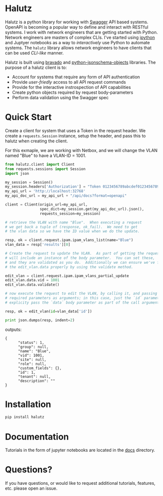 # Halutz

Halutz is a python library for working with [Swagger](https://swagger.io/) API based systems.
OpenAPI is becoming a popular way to define and interact with RESTful systems. I work with
network engineers that are getting started with Python.  Network engineers are masters of
complex CLIs.  I've started using [ipython](https://ipython.org/) and Juptyer notebooks
as a way to *interactively* use Python to automate systems.  The `halutz` library allows
network engineers to have clients that can be used  *CLI-like* manner. 

Halutz is built using [bravado](https://github.com/Yelp/bravado) and 
[python-jsonschema-objects](https://github.com/cwacek/python-jsonschema-objects) libraries.
The purpose of a halutz client is to:

   * Account for systems that require any form of API authentication
   * Provide *user-friedly* access to all API request commands
   * Provide for the interactive instrospection of API capabilities
   * Create python objects required by request body-parameters
   * Perform data validation using the Swagger spec

 
     
# Quick Start

Create a client for system that uses a Token in the request header.
We create a `requests.Session` instance, setup the header, and pass this to halutz 
when creating the client.

For this exmaple, we are working with Netbox, and we will change the VLAN
named "Blue" to have a VLAN-ID = 1001.

```python
from halutz.client import Client
from requests.sessions import Session
import json

my_session = Session()
my_session.headers['Authorization'] = "Token 0123456789abcdef0123456789abcdef01234567"
my_api_url = 'http://localhost:32768'
my_api_doc_url = my_api_url + "/api/docs?format=openapi"

client = Client(origin_url=my_api_url, 
                spec_dict=my_session.get(my_api_doc_url).json(),
                requests_session=my_session)

# retrieve the VLAN with name "Blue".  When executing a request
# we get back a tuple of (response, ok_fail).  We need to get
# the vlan data so we have the ID value when we do the update.

resp, ok = client.request.ipam.ipam_vlans_list(name="Blue")
vlan_data = resp['results'][0]

# Create the request to update the VLAN.  As part of getting the request, the request 
# will include an instance of the body parameter.  You can set these, 
# and they are validated as you do.  Additionally we can ensure we've filled out 
# the edit_vlan.data properly by using the validate method.

edit_vlan = client.request.ipam.ipam_vlans_partial_update
edit_vlan.data.vid = 1001
edit_vlan.data.validate()

# now execute the request to edit the VLAN, by calling it, and passing in the 
# required parameters as arguments; in this case, just the `id` parameter.  You do not need to
# explicity pass the `data` body parameter as part of the call arguments.

resp, ok = edit_vlan(id=vlan_data['id'])

print json.dumps(resp, indent=2)
```

outputs:
```text
{
      "status": 1, 
      "group": null, 
      "name": "Blue", 
      "vid": 1001, 
      "site": null, 
      "role": null, 
      "custom_fields": {}, 
      "id": 1, 
      "tenant": null, 
      "description": ""
}
```

# Installation

````bash
pip install halutz
````

# Documentation

Tutorials in the form of jupyter notebooks are located in the [docs](docs/main.md) directory.

# Questions?

If you have questions, or would like to request additional tutorials, features, etc.
please open an issue.